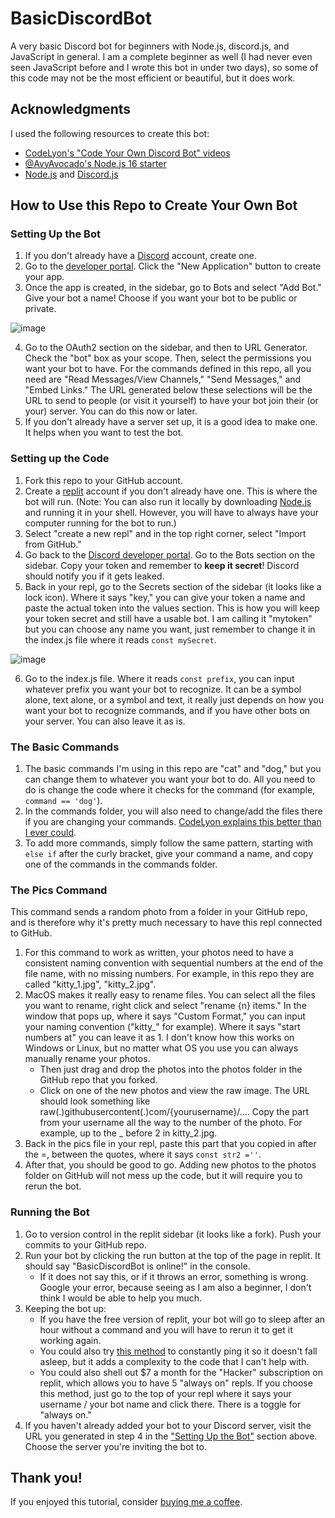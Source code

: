 # BasicDiscordBot
A very basic Discord bot for beginners with Node.js, discord.js, and JavaScript in general. I am a complete beginner as well (I had never even seen JavaScript before and I wrote this bot in under two days), so some of this code may not be the most efficient or beautiful, but it does work.

## Acknowledgments 
I used the following resources to create this bot:
- [CodeLyon's "Code Your Own Discord Bot" videos](https://www.youtube.com/watch?v=j_sD9udZnCk&list=PLbbLC0BLaGjpyzN1rg-gK4dUqbn8eJQq4)
- [@AvyAvocado's Node.js 16 starter](https://replit.com/talk/learn/Nodejs-16-on-replit/85501)
- [Node.js](https://nodejs.org) and [Discord.js](https://discord.js.org)

## How to Use this Repo to Create Your Own Bot
### Setting Up the Bot
1. If you don't already have a [Discord](https://discord.com) account, create one. 
2. Go to the [developer portal](https://discord.com/developers). Click the "New Application" button to create your app. 
3. Once the app is created, in the sidebar, go to Bots and select "Add Bot." Give your bot a name! Choose if you want your bot to be public or private. 

![image](https://user-images.githubusercontent.com/61885885/143278662-2729f474-607b-45e4-baa0-d459b3797571.png)

4. Go to the OAuth2 section on the sidebar, and then to URL Generator. Check the "bot" box as your scope. Then, select the permissions you want your bot to have. For the commands defined in this repo, all you need are "Read Messages/View Channels," "Send Messages," and "Embed Links." The URL generated below these selections will be the URL to send to people (or visit it yourself) to have your bot join their (or your) server. You can do this now or later.
5. If you don't already have a server set up, it is a good idea to make one. It helps when you want to test the bot.

### Setting up the Code
1. Fork this repo to your GitHub account.
2. Create a [replit](https://repl.it) account if you don't already have one. This is where the bot will run. (Note: You can also run it locally by downloading [Node.js](https://nodejs.org/en/) and running it in your shell. However, you will have to always have your computer running for the bot to run.)
3. Select "create a new repl" and in the top right corner, select "Import from GitHub." 
4. Go back to the [Discord developer portal](https://discord.com/developers). Go to the Bots section on the sidebar. Copy your token and remember to **keep it secret**! Discord should notify you if it gets leaked. 
5. Back in your repl, go to the Secrets section of the sidebar (it looks like a lock icon). Where it says "key," you can give your token a name and paste the actual token into the values section. This is how you will keep your token secret and still have a usable bot. I am calling it "mytoken" but you can choose any name you want, just remember to change it in the index.js file where it reads `const mySecret`.

![image](https://user-images.githubusercontent.com/61885885/143288133-9b1fd27c-73e6-403b-8863-f2de1e08fe1f.png)

6. Go to the index.js file. Where it reads `const prefix`, you can input whatever prefix you want your bot to recognize. It can be a symbol alone, text alone, or a symbol and text, it really just depends on how you want your bot to recognize commands, and if you have other bots on your server. You can also leave it as is.

### The Basic Commands
1. The basic commands I'm using in this repo are "cat" and "dog," but you can change them to whatever you want your bot to do. All you need to do is change the code where it checks for the command (for example, `command == 'dog'`). 
2. In the commands folder, you will also need to change/add the files there if you are changing your commands. [CodeLyon explains this better than I ever could](https://youtu.be/nTGtiCC3iQM?t=356).
3. To add more commands, simply follow the same pattern, starting with `else if` after the curly bracket, give your command a name, and copy one of the commands in the commands folder.

### The Pics Command
This command sends a random photo from a folder in your GitHub repo, and is therefore why it's pretty much necessary to have this repl connected to GitHub.
1. For this command to work as written, your photos need to have a consistent naming convention with sequential numbers at the end of the file name, with no missing numbers. For example, in this repo they are called "kitty_1.jpg", "kitty_2.jpg". 
2. MacOS makes it really easy to rename files. You can select all the files you want to rename, right click and select "rename {n} items." In the window that pops up, where it says "Custom Format," you can input your naming convention ("kitty_" for example). Where it says "start numbers at" you can leave it as 1. I don't know how this works on Windows or Linux, but no matter what OS you use you can always manually rename your photos. 
   - Then just drag and drop the photos into the photos folder in the GitHub repo that you forked. 
   - Click on one of the new photos and view the raw image. The URL should look something like raw(.)githubusercontent(.)com/{yourusername}/.... Copy the part from your username all the way to the number of the photo. For example, up to the _ before 2 in kitty_2.jpg.
4. Back in the pics file in your repl, paste this part that you copied in after the =, between the quotes, where it says `const str2 =''`. 
5. After that, you should be good to go. Adding new photos to the photos folder on GitHub will not mess up the code, but it will require you to rerun the bot.

### Running the Bot
1. Go to version control in the replit sidebar (it looks like a fork). Push your commits to your GitHub repo.
2. Run your bot by clicking the run button at the top of the page in replit. It should say "BasicDiscordBot is online!" in the console. 
   - If it does not say this, or if it throws an error, something is wrong. Google your error, because seeing as I am also a beginner, I don't think I would be able to help you much.
3. Keeping the bot up:
   - If you have the free version of replit, your bot will go to sleep after an hour without a command and you will have to rerun it to get it working again. 
   - You could also try [this method](https://replit.com/talk/learn/Hosting-discordjs-bots-on-replit-Works-for-both-discordjs-and-Eris/11027) to constantly ping it so it doesn't fall asleep, but it adds a complexity to the code that I can't help with. 
   - You could also shell out $7 a month for the "Hacker" subscription on replit, which allows you to have 5 "always on" repls. If you choose this method, just go to the top of your repl where it says your username / your bot name and click there. There is a toggle for "always on."
4. If you haven't already added your bot to your Discord server, visit the URL you generated in step 4 in the ["Setting Up the Bot"](https://github.com/emilieea88/BasicDiscordBot#setting-up-the-bot) section above. Choose the server you're inviting the bot to. 

## Thank you!
If you enjoyed this tutorial, consider [buying me a coffee](https://ko-fi.com/emilieea88).
